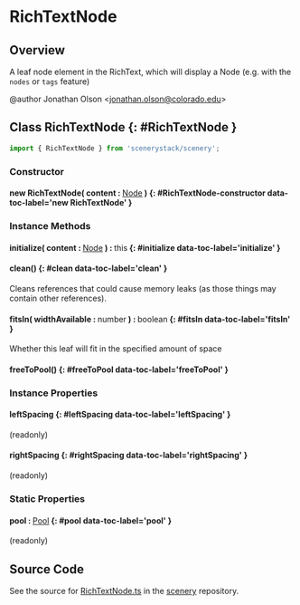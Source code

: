 # RichTextNode

## Overview

A leaf node element in the RichText, which will display a Node (e.g. with the `nodes` or `tags` feature)

@author Jonathan Olson &lt;jonathan.olson@colorado.edu&gt;

## Class RichTextNode {: #RichTextNode }


```js
import { RichTextNode } from 'scenerystack/scenery';
```
### Constructor

#### new RichTextNode( content : <span style="font-weight: 400;">[Node](../scenery/Node.md)</span> ) {: #RichTextNode-constructor data-toc-label='new RichTextNode' }

### Instance Methods

#### initialize( content : <span style="font-weight: 400;">[Node](../scenery/Node.md)</span> ) : <span style="font-weight: 400;"><span style="color: hsla(calc(var(--md-hue) + 180deg),80%,40%,1);">this</span></span> {: #initialize data-toc-label='initialize' }

#### clean() {: #clean data-toc-label='clean' }

Cleans references that could cause memory leaks (as those things may contain other references).

#### fitsIn( widthAvailable : <span style="font-weight: 400;"><span style="color: hsla(calc(var(--md-hue) + 180deg),80%,40%,1);">number</span></span> ) : <span style="font-weight: 400;"><span style="color: hsla(calc(var(--md-hue) + 180deg),80%,40%,1);">boolean</span></span> {: #fitsIn data-toc-label='fitsIn' }

Whether this leaf will fit in the specified amount of space

#### freeToPool() {: #freeToPool data-toc-label='freeToPool' }

### Instance Properties

#### leftSpacing {: #leftSpacing data-toc-label='leftSpacing' }

(readonly)

#### rightSpacing {: #rightSpacing data-toc-label='rightSpacing' }

(readonly)

### Static Properties

#### pool : <span style="font-weight: 400;">[Pool](../phet-core/Pool.md)</span> {: #pool data-toc-label='pool' }

(readonly)



## Source Code

See the source for [RichTextNode.ts](https://github.com/phetsims/scenery/blob/main/js/util/rich-text/RichTextNode.ts) in the [scenery](https://github.com/phetsims/scenery) repository.
